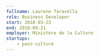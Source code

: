 ```yaml
---
fullname: Laurene Taravella
role: Business Developer
start: 2018-03-23
end: 2018-09-21
employer: Ministère de la Culture 
startups:
    - pass-culture
---
```

